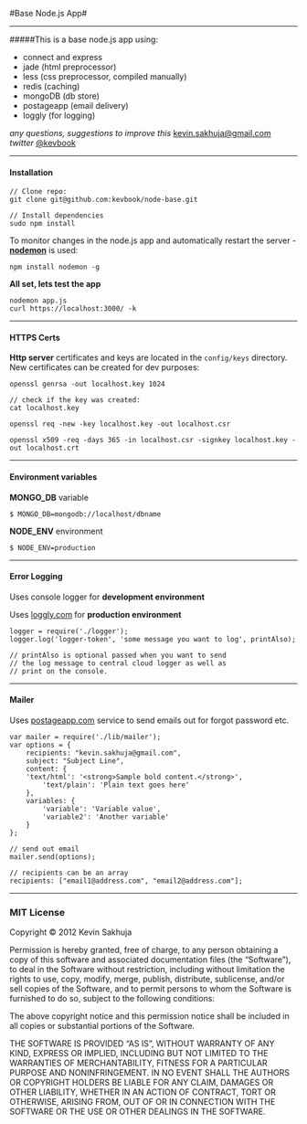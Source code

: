 #Base Node.js App#
***
#####This is a base node.js app using:
* connect and express
* jade (html preprocessor)
* less (css preprocessor, compiled manually)
* redis (caching)
* mongoDB (db store)
* postageapp (email delivery)
* loggly (for logging)


*any questions, suggestions to improve this* kevin.sakhuja@gmail.com   
*twitter* [@kevbook](https://twitter.com/kevbook)
***

#### Installation 
	// Clone repo:
	git clone git@github.com:kevbook/node-base.git   

	// Install dependencies
	sudo npm install   
    

To monitor changes in the node.js app and automatically restart the server - **[nodemon](https://github.com/remy/nodemon)** is used:
	
	npm install nodemon -g


**All set, lets test the app**

	nodemon app.js  
	curl https://localhost:3000/ -k

***

#### HTTPS Certs 
**Http server** certificates and keys are located in the `config/keys` directory. New certificates can be created for dev purposes:
	
	openssl genrsa -out localhost.key 1024
	
	// check if the key was created:
	cat localhost.key
	
	openssl req -new -key localhost.key -out localhost.csr
	
	openssl x509 -req -days 365 -in localhost.csr -signkey localhost.key -out localhost.crt 


***

#### Environment variables
**MONGO_DB** variable

	$ MONGO_DB=mongodb://localhost/dbname     


**NODE_ENV** environment

	$ NODE_ENV=production

***

#### Error Logging 

Uses console logger for **development environment**

Uses [loggly.com](http://loggly.com) for **production environment**

	logger = require('./logger');
	logger.log('logger-token', 'some message you want to log', printAlso);

	// printAlso is optional passed when you want to send 
	// the log message to central cloud logger as well as 
	// print on the console. 


***

#### Mailer

Uses [postageapp.com](http://postageapp.com) service to send emails out for forgot password etc.

	var mailer = require('./lib/mailer');
    var options = { 
        recipients: "kevin.sakhuja@gmail.com",
        subject: "Subject Line",
        content: {
        'text/html': '<strong>Sample bold content.</strong>',
            'text/plain': 'Plain text goes here'
        },
        variables: {
            'variable': 'Variable value',
            'variable2': 'Another variable'
        }
    };

	// send out email
	mailer.send(options);
 
	// recipients can be an array
	recipients: ["email1@address.com", "email2@address.com"];

***


### MIT License
Copyright © 2012 Kevin Sakhuja

Permission is hereby granted, free of charge, to any person obtaining a copy of this software and associated documentation files (the “Software”), to deal in the Software without restriction, including without limitation the rights to use, copy, modify, merge, publish, distribute, sublicense, and/or sell copies of the Software, and to permit persons to whom the Software is furnished to do so, subject to the following conditions:

The above copyright notice and this permission notice shall be included in all copies or substantial portions of the Software.

THE SOFTWARE IS PROVIDED “AS IS”, WITHOUT WARRANTY OF ANY KIND, EXPRESS OR IMPLIED, INCLUDING BUT NOT LIMITED TO THE WARRANTIES OF MERCHANTABILITY, FITNESS FOR A PARTICULAR PURPOSE AND NONINFRINGEMENT. IN NO EVENT SHALL THE AUTHORS OR COPYRIGHT HOLDERS BE LIABLE FOR ANY CLAIM, DAMAGES OR OTHER LIABILITY, WHETHER IN AN ACTION OF CONTRACT, TORT OR OTHERWISE, ARISING FROM, OUT OF OR IN CONNECTION WITH THE SOFTWARE OR THE USE OR OTHER DEALINGS IN THE SOFTWARE.